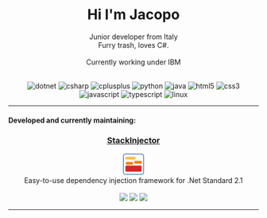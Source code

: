 <h1 align="center">Hi I'm Jacopo</h1>
<p align="center">
Junior developer from Italy<br>
Furry trash, loves C#.<br><br>
Currently working under IBM<br><br>
</p>

<p align="center">
<img src="https://devicons.github.io/devicon/devicon.git/icons/dot-net/dot-net-original-wordmark.svg" alt="dotnet" width="20" height="20"/>
<img src="https://devicons.github.io/devicon/devicon.git/icons/csharp/csharp-original.svg" alt="csharp" width="20" height="20"/>
<img src="https://devicons.github.io/devicon/devicon.git/icons/cplusplus/cplusplus-original.svg" alt="cplusplus" width="20" height="20"/>

<img src="https://devicons.github.io/devicon/devicon.git/icons/python/python-original-wordmark.svg" alt="python" width="20" height="20"/>
<img src="https://devicons.github.io/devicon/devicon.git/icons/java/java-original-wordmark.svg" alt="java" width="20" height="20"/>

<img src="https://devicons.github.io/devicon/devicon.git/icons/html5/html5-original-wordmark.svg" alt="html5" width="20" height="20"/> 
<img src="https://devicons.github.io/devicon/devicon.git/icons/css3/css3-original-wordmark.svg" alt="css3" width="20" height="20"/> 
<img src="https://devicons.github.io/devicon/devicon.git/icons/javascript/javascript-original.svg" alt="javascript" width="20" height="20"/> 
<img src="https://devicons.github.io/devicon/devicon.git/icons/typescript/typescript-original.svg" alt="typescript" width="20" height="20"/> 

<img src="https://devicons.github.io/devicon/devicon.git/icons/linux/linux-original.svg" alt="linux" width="20" height="20"/>
</p>


---

#### Developed and currently maintaining:

<div>
<h3 align="center">
<a href="https://github.com/JacopoWolf/StackInjector">StackInjector</a>
</h3>
<p align="center">
<img src="https://raw.githubusercontent.com/JacopoWolf/StackInjector/master/logo/StackInjector_logo.svg" alt="StackInjector" width="42" /><br>
Easy-to-use dependency injection framework for .Net Standard 2.1<br><br>
<img src="https://img.shields.io/github/license/jacopowolf/stackinjector" />
<img src="https://img.shields.io/nuget/dt/StackInjector?logo=nuget" />
<img src="https://img.shields.io/badge/made%20with-%E2%99%A5-FF69B4"/>
</p>
</div>



---





<!--
**JacopoWolf/JacopoWolf** is a ✨ _special_ ✨ repository because its `README.md` (this file) appears on your GitHub profile.

Here are some ideas to get you started:

- 🔭 I’m currently working on ...
- 🌱 I’m currently learning ...
- 👯 I’m looking to collaborate on ...
- 🤔 I’m looking for help with ...
- 💬 Ask me about ...
- 📫 How to reach me: ...
- 😄 Pronouns: ...
- ⚡ Fun fact: ...
-->

